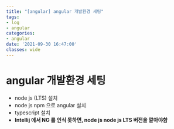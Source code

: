 ```yaml
---
title: "[angular] angular 개발환경 세팅"
tags:
- log
- angular
categories:
- angular
date: '2021-09-30 16:47:00'
classes: wide
---
```


# angular 개발환경 세팅
- node js (LTS) 설치
- node js npm 으로 angular 설치
- typescript 설치
- **Intellij 에서 NG 를 인식 못하면, node js node js LTS 버전을 깔아야함**

<br/>
<br/>



